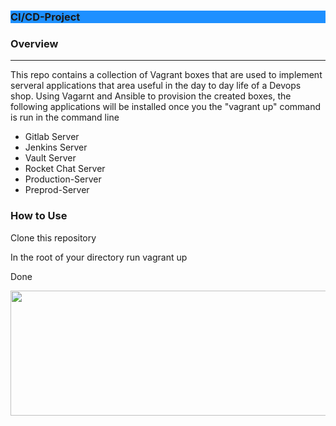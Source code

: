 
<h3 style="background-color:DodgerBlue;">CI/CD-Project</H3>
<h3>Overview</h3>
<hr>
<p>This repo contains a collection of Vagrant boxes that are used to implement serveral applications that area useful in the day to day life of a Devops shop. Using Vagarnt and Ansible to provision the created boxes, the following applications will be installed once you the "vagrant up" command is run in the command line</p>

<ul>
  <li>Gitlab Server</li>
  <li>Jenkins Server</li>
  <li>Vault Server</li>
  <li>Rocket Chat Server</li>
  <li>Production-Server</li>
  <li>Preprod-Server</li>
</ul>

<h3>How to Use</h3>
<p>Clone this repository</p>
<p>In the root of your directory run vagrant up</p>
<p>Done</p>

<img align="left" width="600" height="200" src="https://www.python.org/python-.png">
